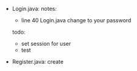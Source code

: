 - Login.java:
  notes:
    - line 40 Login.java change to your password 
  
  todo:
    - set session for user
    - test
    
- Register.java:
  create
